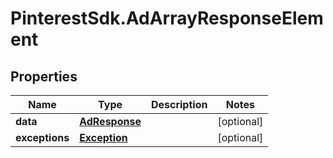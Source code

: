 # PinterestSdk.AdArrayResponseElement

## Properties

Name | Type | Description | Notes
------------ | ------------- | ------------- | -------------
**data** | [**AdResponse**](AdResponse.md) |  | [optional] 
**exceptions** | [**Exception**](Exception.md) |  | [optional] 


